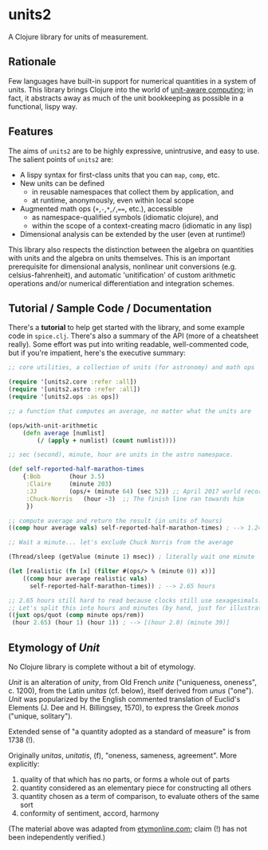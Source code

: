 # units2

A Clojure library for units of measurement.


## Rationale

Few languages have built-in support for numerical quantities in a system of units. This library brings Clojure into the world of [unit-aware computing](https://xkcd.com/1643/); in fact, it abstracts away as much of the unit bookkeeping as possible in a functional, lispy way.

## Features

The aims of `units2` are to be highly expressive, unintrusive, and easy to use. The salient points of `units2` are:

+ A lispy syntax for first-class units that you can `map`, `comp`, etc.
+ New units can be defined
    + in reusable namespaces that collect them by application, and
    + at runtime, anonymously, even within local scope
+ Augmented math ops (`+`,`-`,`*`,`/`,`==`,  etc.), accessible
    + as namespace-qualified symbols (idiomatic clojure), and
    + within the scope of a context-creating macro (idiomatic in any lisp)
+ Dimensional analysis can be extended by the user (even at runtime!)

This library also respects the distinction between the algebra on quantities with units and the algebra on units themselves. This is an important prerequisite for dimensional analysis, nonlinear unit conversions (e.g. celsius-fahrenheit), and automatic 'unitification' of custom arithmetic operations and/or numerical differentiation and integration schemes.


## Tutorial / Sample Code / Documentation

There's a **tutorial** to help get started with the library, and some example code in `spice.clj`. There's also a summary of the API (more of a cheatsheet really). Some effort was put into writing readable, well-commented code, but if you're impatient, here's the executive summary:

```clojure
;; core utilities, a collection of units (for astronomy) and math ops

(require '[units2.core :refer :all])
(require '[units2.astro :refer :all])
(require '[units2.ops :as ops])

;; a function that computes an average, no matter what the units are

(ops/with-unit-arithmetic
    (defn average [numlist]
        (/ (apply + numlist) (count numlist))))

;; sec (second), minute, hour are units in the astro namespace.

(def self-reported-half-marathon-times
    {:Bob        (hour 3.5)
     :Claire     (minute 203)
     :JJ         (ops/+ (minute 64) (sec 52)) ;; April 2017 world record
     :Chuck-Norris   (hour -3)  ;; The finish line ran towards him
     })

;; compute average and return the result (in units of hours)
((comp hour average vals) self-reported-half-marathon-times) ; --> 1.24 hours

;; Wait a minute... let's exclude Chuck Norris from the average

(Thread/sleep (getValue (minute 1) msec)) ; literally wait one minute

(let [realistic (fn [x] (filter #(ops/> % (minute 0)) x))]
    ((comp hour average realistic vals)
      self-reported-half-marathon-times)) ; --> 2.65 hours

;; 2.65 hours still hard to read because clocks still use sexagesimals.
;; Let's split this into hours and minutes (by hand, just for illustration)
((juxt ops/quot (comp minute ops/rem))
 (hour 2.65) (hour 1) (hour 1)) ; --> [(hour 2.0) (minute 39)]

```


## Etymology of *Unit*

No Clojure library is complete without a bit of etymology.

*Unit* is an alteration of *unity*, from Old French *unite* ("uniqueness, oneness", c. 1200), from the Latin *unitas* (cf. below), itself derived from *unus* ("one"). *Unit* was popularized by the English commented translation of Euclid's Elements (J. Dee and H. Billingsey, 1570), to express the Greek *monos* ("unique, solitary").

Extended sense of "a quantity adopted as a standard of measure" is from 1738 (!).

Originally *unitas*, *unitatis*, (f), "oneness, sameness, agreement". More explicitly:

1. quality of that which has no parts, or forms a whole out of parts
2. quantity considered as an elementary piece for constructing all others
3. quantity chosen as a term of comparison, to evaluate others of the same sort
4. conformity of sentiment, accord, harmony

(The material above was adapted from [etymonline.com](http://www.etymonline.com/index.php?term=unit); claim (!) has not been independently verified.)
